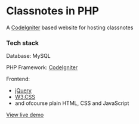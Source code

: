 # Classnotes in PHP

A [CodeIgniter](https://codeigniter.com/) based website for hosting classnotes

### Tech stack

Database: MySQL

PHP Framework: [CodeIgniter](https://codeigniter.com/)

Frontend:
* [jQuery](https://jquery.com/)
* [W3.CSS](https://www.w3schools.com/w3css/)
* and ofcourse plain HTML, CSS and JavaScript

[View live demo](http://classnotes.snehanshu.tech)
